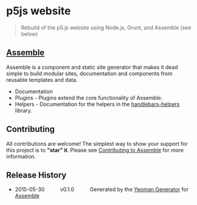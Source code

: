 # p5js website

> Rebuild of the p5.js website using Node.js, Grunt, and Assemble (see below)

## [Assemble](http://assemble.io/)

Assemble is a component and static site generator that makes it dead simple to build modular sites, documentation and components from reusable templates and data.

* Documentation
* Plugins - Plugins extend the core functionality of Assemble.
* Helpers - Documentation for the helpers in the [handlebars-helpers](http://github.com/assemble/handlebars-helpers) library.

## Contributing
All contributions are welcome! The simplest way to show your support for this project is to **"star" it**. Please see [Contributing to Assemble](http://assemble.io/contributing) for more information.

## Release History
 * 2015-05-30   v0.1.0   Generated by the [Yeoman Generator](https://github.com/assemble/generator-assemble) for [Assemble](http://assemble.io)

